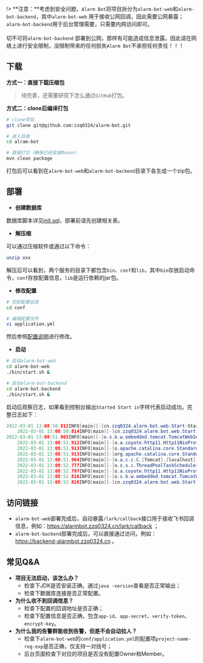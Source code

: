 !> **注意：**考虑到安全问题，`Alarm Bot`将项目拆分为`alarm-bot-web`和`alarm-bot-backend`，其中`alarm-bot-web`
用于接收公网回调，因此需要公网暴露；`alarm-bot-backend`用于后台管理需要，只需要内网访问即可。<br/><br/>切不可将`alarm-bot-backend`
部署到公网，那样有可能造成信息泄露。因此请在网络上进行安全限制，没限制带来的任何损失`Alarm Bot`不承担任何责任！！！

## 下载

**方式一：直接下载压缩包**

> 待完善，还需要研究下怎么通过`GitHub`打包。

**方式二：clone后编译打包**

```bash
# clone项目
git clone git@github.com:zzq0324/alarm-bot.git

# 进入目录
cd alram-bot

# 直接打包（确保已经安装Maven）
mvn clean package
```

打包后可以看到在`alarm-bot-web`和`alarm-bot-backend`目录下各生成一个zip包。

## 部署

* **创建数据库**

数据库脚本详见[init.sql](https://alarm-bot.zzq0324.cn/init.sql)，部署前请先创建相关表。

* **解压缩**

可以通过压缩软件或通过以下命令：

```bash
unzip xxx
```

解压后可以看到，两个服务的目录下都包含`bin`、`conf`和`lib`，其中`bin`存放启动命令，`conf`存放配置信息，`lib`是运行依赖的jar包。

* **修改配置**

```bash
# 切到配置目录
cd conf

# 编辑配置文件
vi application.yml

```

然后参照[配置说明](/config-desc)进行修改。

* **启动**

```bash
# 启动alarm-bot-web
cd alarm-bot-web
./bin/start.sh &

# 启动alarm-bot-backend
cd alarm-bot-backend
./bin/start.sh &
```

启动后观察日志，如果看到控制台输出`Started Start in`字样代表启动成功。完整日志如下：

```java
2022-03-01 13:08:50.812INFO[main][-]cn.zzq0324.alarm.bot.web.Start-Starting Start v1.1.0on VM-0-11-ubuntu with PID 5354(/home/ubuntu/alarm-bot-web/lib/alarm-bo t-web-1.1.0.jar started by ubuntu in/home/ubuntu/alarm-bot-web)
    2022-03-01 13:08:50.814INFO[main][-]cn.zzq0324.alarm.bot.web.Start-No active profile set,falling back to default profiles:default
2022-03-01 13:08:51.903INFO[main][-]o.s.b.w.embedded.tomcat.TomcatWebServer-Tomcat initialized with port(s):8888(http)
    2022-03-01 13:08:51.912INFO[main][-]o.a.coyote.http11.Http11NioProtocol-Initializing ProtocolHandler["http-nio-8888"]
    2022-03-01 13:08:51.913INFO[main][-]o.apache.catalina.core.StandardService-Starting service[Tomcat]
    2022-03-01 13:08:51.913INFO[main][-]org.apache.catalina.core.StandardEngine-Starting Servlet engine:[Apache Tomcat/9.0.36]
    2022-03-01 13:08:51.964INFO[main][-]o.a.c.c.C.[Tomcat].[localhost].[/]-Initializing Spring embedded WebApplicationContext 2022-03-01 13:08:51.965INFO[main][-]w.s.c.ServletWebServerApplicationContext-Root WebApplicationContext:initialization completed in 1107ms 2022-03-01 13:08:52.465WARN[main][-]c.b.m.core.metadata.TableInfoHelper-Can not find table primary key in Class:"cn.zzq0324.alarm.bot.core.entity.Lock". 2022-03-01 13:08:52.508INFO[main][-]c.z.a.b.core.spring.SpringContextHolder-set applicationContext to SpringContextHolder successfully. 2022-03-01 13:08:52.612INFO[main][-]o.s.s.concurrent.ThreadPoolTaskExecutor-Initializing ExecutorService'applicationTaskExecutor'
    2022-03-01 13:08:52.777INFO[main][-]o.s.s.c.ThreadPoolTaskScheduler-Initializing ExecutorService'taskScheduler'
    2022-03-01 13:08:52.797INFO[main][-]o.a.coyote.http11.Http11NioProtocol-Starting ProtocolHandler["http-nio-8888"]
    2022-03-01 13:08:52.816INFO[main][-]o.s.b.w.embedded.tomcat.TomcatWebServer-Tomcat started on port(s):8888(http)with context path''
    2022-03-01 13:08:52.828INFO[main][-]cn.zzq0324.alarm.bot.web.Start-Started Start in2.433seconds(JVM running for 2.73)
```

## 访问链接

- `alarm-bot-web`部署完成后，自动暴露`/lark/callback`接口用于接收飞书回调信息，例如：https://alarmbot.zzq0324.cn/lark/callback ；
- `alarm-bot-backend`部署完成后，可以直接通过访问，例如：https://backend-alarmbot.zzq0324.cn 。

## 常见Q&A

- **项目无法启动，该怎么办？**
    - 检查下JDK是否安装正确，通过`java -version`查看是否正常输出；
    - 检查下数据库连接是否正常配置。
- **为什么收不到回调信息？**
    - 检查下配置的回调地址是否正确；
    - 检查下配置信息是否正确，包含`app-id`、`app-secret`、`verify-token`、`encrypt-key`。
- **为什么我的告警群能收到告警，但是不会自动拉人？**
    - 检查下`alarm-bot-web`的`conf/application.yml`的配置项`project-name-reg-exp`是否正确，仅支持一对括号；
    - 后台页面检查下对应的项目是否没有配置Owner和Member。
